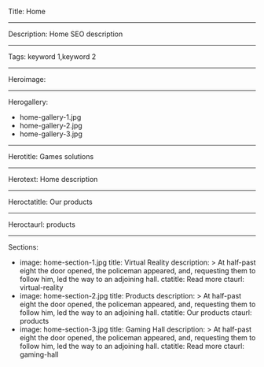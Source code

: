 Title: Home

----

Description: Home SEO description

----

Tags: keyword 1,keyword 2

----

Heroimage: 

----

Herogallery: 

- home-gallery-1.jpg
- home-gallery-2.jpg
- home-gallery-3.jpg

----

Herotitle: Games solutions

----

Herotext: Home description

----

Heroctatitle: Our products

----

Heroctaurl: products

----

Sections: 

- 
  image: home-section-1.jpg
  title: Virtual Reality
  description: >
    At half-past eight the door opened, the
    policeman appeared, and, requesting them
    to follow him, led the way to an
    adjoining hall.
  ctatitle: Read more
  ctaurl: virtual-reality
- 
  image: home-section-2.jpg
  title: Products
  description: >
    At half-past eight the door opened, the
    policeman appeared, and, requesting them
    to follow him, led the way to an
    adjoining hall.
  ctatitle: Our products
  ctaurl: products
- 
  image: home-section-3.jpg
  title: Gaming Hall
  description: >
    At half-past eight the door opened, the
    policeman appeared, and, requesting them
    to follow him, led the way to an
    adjoining hall.
  ctatitle: Read more
  ctaurl: gaming-hall